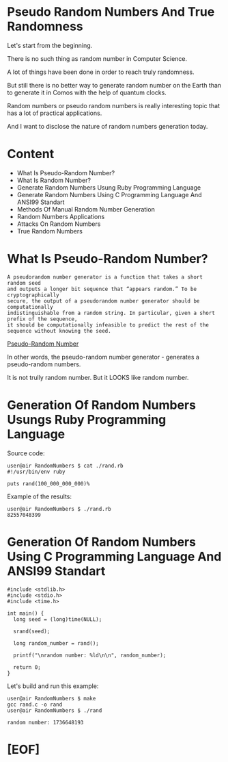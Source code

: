 # Pseudo Random Numbers And True Randomness

Let's start from the beginning. 

There is no such thing as random number in Computer Science. 

A lot of things have been done in order to reach truly randomness.

But still there is no better way to generate random number on the Earth than to 
generate it in Comos with the help of quantum clocks.

Random numbers or pseudo random numbers is really interesting topic that has a lot of
practical applications.

And I want to disclose the nature of random numbers generation today.

# Content

- What Is Pseudo-Random Number?
- What Is Random Number?
- Generate Random Numbers Usung Ruby Programming Language
- Generate Random Numbers Using C Programming Language And ANSI99 Standart
- Methods Of Manual Random Number Generation 
- Random Numbers Applications
- Attacks On Random Numbers
- True Random Numbers

# What Is Pseudo-Random Number?

````
A pseudorandom number generator is a function that takes a short random seed 
and outputs a longer bit sequence that “appears random.” To be cryptographically 
secure, the output of a pseudorandom number generator should be computationally 
indistinguishable from a random string. In particular, given a short prefix of the sequence, 
it should be computationally infeasible to predict the rest of the sequence without knowing the seed. 
````

[Pseudo-Random Number](https://www.sciencedirect.com/topics/mathematics/pseudo-random-number)

In other words, the pseudo-random number generator - generates a pseudo-random numbers.

It is not trully random number. But it LOOKS like random number.

# Generation Of Random Numbers Usungs Ruby Programming Language

Source code: 

````
user@air RandomNumbers $ cat ./rand.rb 
#!/usr/bin/env ruby

puts rand(100_000_000_000)%   
````

Example of the results:

````
user@air RandomNumbers $ ./rand.rb    
82557048399
````

# Generation Of Random Numbers Using C Programming Language And ANSI99 Standart

````
#include <stdlib.h>
#include <stdio.h>
#include <time.h>

int main() {
  long seed = (long)time(NULL);
  
  srand(seed);

  long random_number = rand();

  printf("\nrandom number: %ld\n\n", random_number);

  return 0;
}
````

Let's build and run this example:

````
user@air RandomNumbers $ make 
gcc rand.c -o rand
user@air RandomNumbers $ ./rand

random number: 1736648193

````

# [EOF]


